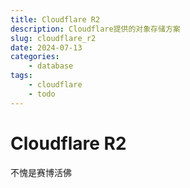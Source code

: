 ```yaml
---
title: Cloudflare R2
description: Cloudflare提供的对象存储方案
slug: cloudflare_r2
date: 2024-07-13
categories:
    - database
tags:
    - cloudflare
    - todo
---
```


# Cloudflare R2

不愧是赛博活佛
